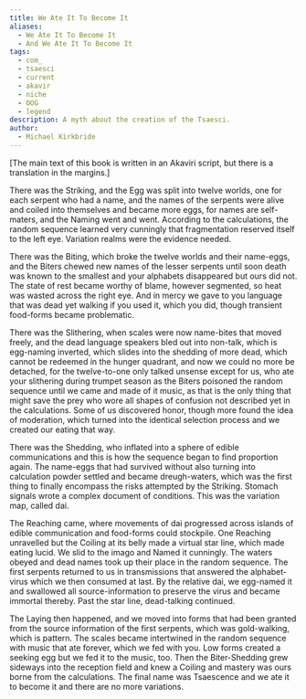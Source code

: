 ```yaml
---
title: We Ate It To Become It
aliases:
  - We Ate It To Become It
  - And We Ate It To Become It
tags:
  - com_
  - tsaesci
  - current
  - akavir
  - niche
  - OOG
  - legend
description: A myth about the creation of the Tsaesci.
author:
  - Michael Kirkbride
---
```

\[The main text of this book is written in an Akaviri script, but there is a translation in the margins.\]  
  
There was the Striking, and the Egg was split into twelve worlds, one for each serpent who had a name, and the names of the serpents were alive and coiled into themselves and became more eggs, for names are self-maters, and the Naming went and went. According to the calculations, the random sequence learned very cunningly that fragmentation reserved itself to the left eye. Variation realms were the evidence needed.  
  
There was the Biting, which broke the twelve worlds and their name-eggs, and the Biters chewed new names of the lesser serpents until soon death was known to the smallest and your alphabets disappeared but ours did not. The state of rest became worthy of blame, however segmented, so heat was wasted across the right eye. And in mercy we gave to you language that was dead yet walking if you used it, which you did, though transient food-forms became problematic.  
  
There was the Slithering, when scales were now name-bites that moved freely, and the dead language speakers bled out into non-talk, which is egg-naming inverted, which slides into the shedding of more dead, which cannot be redeemed in the hunger quadrant, and now we could no more be detached, for the twelve-to-one only talked unsense except for us, who ate your slithering during trumpet season as the Biters poisoned the random sequence until we came and made of it music, as that is the only thing that might save the prey who wore all shapes of confusion not described yet in the calculations. Some of us discovered honor, though more found the idea of moderation, which turned into the identical selection process and we created our eating that way.  
  
There was the Shedding, who inflated into a sphere of edible communications and this is how the sequence began to find proportion again. The name-eggs that had survived without also turning into calculation powder settled and became dreugh-waters, which was the first thing to finally encompass the risks attempted by the Striking. Stomach signals wrote a complex document of conditions. This was the variation map, called dai.  
  
The Reaching came, where movements of dai progressed across islands of edible communication and food-forms could stockpile. One Reaching unravelled but the Coiling at its belly made a virtual star line, which made eating lucid. We slid to the imago and Named it cunningly. The waters obeyed and dead names took up their place in the random sequence. The first serpents returned to us in transmissions that answered the alphabet-virus which we then consumed at last. By the relative dai, we egg-named it and swallowed all source-information to preserve the virus and became immortal thereby. Past the star line, dead-talking continued.  
  
The Laying then happened, and we moved into forms that had been granted from the source information of the first serpents, which was gold-walking, which is pattern. The scales became intertwined in the random sequence with music that ate forever, which we fed with you. Low forms created a seeking egg but we fed it to the music, too. Then the Biter-Shedding grew sideways into the reception field and knew a Coiling and mastery was ours borne from the calculations. The final name was Tsaescence and we ate it to become it and there are no more variations.